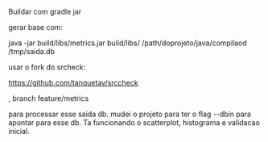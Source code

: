 Buildar com gradle jar

gerar base com:

java -jar build/libs/metrics.jar build/libs/ /path/doprojeto/java/compilaod  /tmp/saida.db

usar o fork do srcheck:

https://github.com/tanquetav/srccheck  

, branch feature/metrics

para processar esse saida db. mudei o projeto para ter o flag --dbin para apontar para esse db. Ta funcionando o scatterplot, histograma e validacao inicial.
